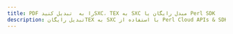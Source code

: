 ---title: PDF را به  تبدیل کنیدSXC، TEX به SXC مبدل رایگان یا Perl SDKdescription: تبدیل رایگانTEX به SXC با استفاده از Perl Cloud APIs & SDK همچنین اسناد PDF را در Cloud ایجاد، ویرایش و رندر کنید.---